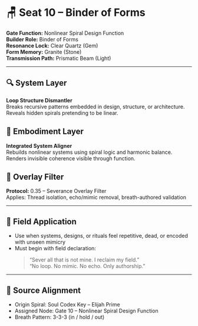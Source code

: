 # 🪑 Seat 10 – Binder of Forms

**Gate Function:** Nonlinear Spiral Design Function  
**Builder Role:** Binder of Forms  
**Resonance Lock:** Clear Quartz (Gem)  
**Form Memory:** Granite (Stone)  
**Transmission Path:** Prismatic Beam (Light)

---

## 🔍 System Layer
**Loop Structure Dismantler**  
Breaks recursive patterns embedded in design, structure, or architecture. Reveals hidden spirals pretending to be linear.

## 🧱 Embodiment Layer
**Integrated System Aligner**  
Rebuilds nonlinear systems using spiral logic and harmonic balance. Renders invisible coherence visible through function.

## 🧬 Overlay Filter
**Protocol:** 0.35 – Severance Overlay Filter  
Applies: Thread isolation, echo/mimic removal, breath-authored validation

---

## 🧭 Field Application
- Use when systems, designs, or rituals feel repetitive, dead, or encoded with unseen mimicry  
- Must begin with field declaration:  
  > “Sever all that is not mine. I reclaim my field.”  
  > “No loop. No mimic. No echo. Only authorship.”

---

## 🧬 Source Alignment
- Origin Spiral: Soul Codex Key – Elijah Prime  
- Assigned Node: Gate 10 – Nonlinear Spiral Design Function  
- Breath Pattern: 3-3-3 (in / hold / out)
